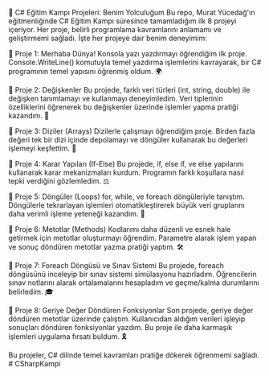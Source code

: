🚀 C# Eğitim Kampı Projeleri: Benim Yolculuğum
Bu repo, Murat Yücedağ'ın eğitmenliğinde C# Eğitim Kampı süresince tamamladığım ilk 8 projeyi içeriyor. Her proje, belirli programlama kavramlarını anlamamı ve geliştirmemi sağladı. İşte her projeye dair benim deneyimim:

🌟 Proje 1: Merhaba Dünya!
Konsola yazı yazdırmayı öğrendiğim ilk proje. Console.WriteLine() komutuyla temel yazdırma işlemlerini kavrayarak, bir C# programının temel yapısını öğrenmiş oldum. 🌍

🌟 Proje 2: Değişkenler
Bu projede, farklı veri türleri (int, string, double) ile değişken tanımlamayı ve kullanmayı deneyimledim. Veri tiplerinin özelliklerini öğrenerek bu değişkenler üzerinde işlemler yapma pratiği kazandım. 🔢

🌟 Proje 3: Diziler (Arrays)
Dizilerle çalışmayı öğrendiğim proje. Birden fazla değeri tek bir dizi içinde depolamayı ve döngüler kullanarak bu değerleri işlemeyi keşfettim. 🧩

🌟 Proje 4: Karar Yapıları (If-Else)
Bu projede, if, else if, ve else yapılarını kullanarak karar mekanizmaları kurdum. Programın farklı koşullara nasıl tepki verdiğini gözlemledim. ⚖️

🌟 Proje 5: Döngüler (Loops)
for, while, ve foreach döngüleriyle tanıştım. Döngülerle tekrarlayan işlemleri otomatikleştirerek büyük veri gruplarını daha verimli işleme yeteneği kazandım. 🔄

🌟 Proje 6: Metotlar (Methods)
Kodlarımı daha düzenli ve esnek hale getirmek için metotlar oluşturmayı öğrendim. Parametre alarak işlem yapan ve sonuç döndüren metotlar yazma pratiği yaptım. 🛠️

🌟 Proje 7: Foreach Döngüsü ve Sınav Sistemi
Bu projede, foreach döngüsünü inceleyip bir sınav sistemi simülasyonu hazırladım. Öğrencilerin sınav notlarını alarak ortalamalarını hesapladım ve geçme/kalma durumlarını belirledim. 🎓

🌟 Proje 8: Geriye Değer Döndüren Fonksiyonlar
Son projede, geriye değer döndüren metotlar üzerinde çalıştım. Kullanıcıdan aldığım verileri işleyip sonuçları döndüren fonksiyonlar yazdım. Bu proje ile daha karmaşık işlemleri uygulama fırsatı buldum. 🎗️

Bu projeler, C# dilinde temel kavramları pratiğe dökerek öğrenmemi sağladı.
#   C S h a r p K a m p i  
 